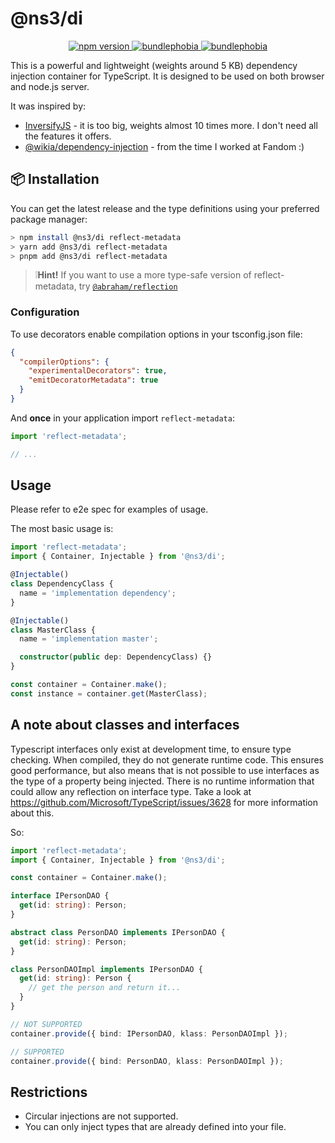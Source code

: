# @ns3/di

<p align="center">
  <a href="https://www.npmjs.com/package/@ns3/di">
    <img src="https://img.shields.io/npm/v/@ns3/di.svg" alt="npm version">
  </a>
  <a href="https://bundlephobia.com/package/@ns3/di">
    <img src="https://img.shields.io/bundlephobia/minzip/@ns3/di" alt="bundlephobia">
  </a>    
  <a href="https://bundlephobia.com/package/@ns3/di">
    <img src="https://badgen.net/bundlephobia/tree-shaking/react-colorful" alt="bundlephobia">
  </a>
</p>

This is a powerful and lightweight (weights around 5 KB) dependency injection container for TypeScript.
It is designed to be used on both browser and node.js server.

It was inspired by:

- [InversifyJS](https://github.com/inversify/InversifyJS) - it is too big, weights almost 10 times more. I don't need all the features it offers.
- [@wikia/dependency-injection](https://github.com/Wikia/dependency-injection-js) - from the time I worked at Fandom :)



## 📦 Installation

You can get the latest release and the type definitions using your preferred package manager:

```sh
> npm install @ns3/di reflect-metadata
> yarn add @ns3/di reflect-metadata
> pnpm add @ns3/di reflect-metadata
```
> ❕**Hint!** If you want to use a more type-safe version of reflect-metadata, try [`@abraham/reflection`](https://www.npmjs.com/package/@abraham/reflection)

### Configuration

To use decorators enable compilation options in your tsconfig.json file:

```json
{
  "compilerOptions": {
    "experimentalDecorators": true,
    "emitDecoratorMetadata": true
  }
}
```

And **once** in your application import `reflect-metadata`:

```ts
import 'reflect-metadata';

// ...
```

## Usage

Please refer to e2e spec for examples of usage.

The most basic usage is:

```typescript
import 'reflect-metadata';
import { Container, Injectable } from '@ns3/di';

@Injectable()
class DependencyClass {
  name = 'implementation dependency';
}

@Injectable()
class MasterClass {
  name = 'implementation master';

  constructor(public dep: DependencyClass) {}
}

const container = Container.make();
const instance = container.get(MasterClass);
```

## A note about classes and interfaces

Typescript interfaces only exist at development time, to ensure type checking. When compiled, they do not generate runtime code.
This ensures good performance, but also means that is not possible to use interfaces as the type of a property being injected.
There is no runtime information that could allow any reflection on interface type. Take a look at https://github.com/Microsoft/TypeScript/issues/3628 for more information about this.

So:

```typescript
import 'reflect-metadata';
import { Container, Injectable } from '@ns3/di';

const container = Container.make();

interface IPersonDAO {
  get(id: string): Person;
}

abstract class PersonDAO implements IPersonDAO {
  get(id: string): Person;
}

class PersonDAOImpl implements IPersonDAO {
  get(id: string): Person {
    // get the person and return it...
  }
}

// NOT SUPPORTED
container.provide({ bind: IPersonDAO, klass: PersonDAOImpl });

// SUPPORTED
container.provide({ bind: PersonDAO, klass: PersonDAOImpl });
```


## Restrictions

- Circular injections are not supported.
- You can only inject types that are already defined into your file.
